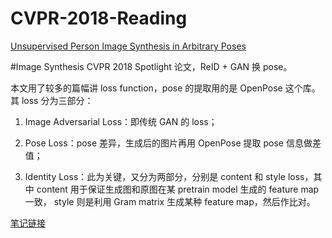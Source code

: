 # CVPR-2018-Reading

[Unsupervised Person Image Synthesis in Arbitrary Poses][1]

#Image Synthesis
CVPR 2018 Spotlight 论文，ReID + GAN 换 pose。

本文用了较多的篇幅讲 loss function，pose 的提取用的是 OpenPose 这个库。 
其 loss 分为三部分： 

1. Image Adversarial Loss：即传统 GAN 的 loss；

2. Pose Loss：pose 差异，生成后的图片再用 OpenPose 提取 pose 信息做差值；

3. Identity Loss：此为关键，又分为两部分，分别是 content 和 style loss，其中 content 用于保证生成图和原图在某 pretrain model 生成的 feature map 一致， style 则是利用 Gram matrix 生成某种 feature map，然后作比对。


[笔记链接][2]

[1]: https://www.paperweekly.site/papers/1864
[2]: <https://zhuanlan.zhihu.com/p/35626886>
